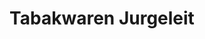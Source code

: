 ---
title: "Tabakwaren Jurgeleit"
url: /oberhausen/tabakwaren-jurgeleit-teutoburger-strasse/
shop: Tabak
---
